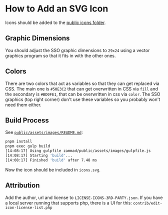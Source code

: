 # How to Add an SVG Icon

Icons should be added to the [public icons folder](/public/assets/images/icons).

## Graphic Dimensions

You should adjust the SSO graphic dimensions to `29x24` using a vector graphics program so that it fits in with the
other ones.

## Colors

There are two colors that act as variables so that they can get replaced via CSS. The main one is `#50E3C2` that can
get overwritten in CSS via `fill` and the secondary is `#BD0FE1`, that can be overwritten in css via `color`. The SSO
graphics (top right corner) don't use these variables so you probably won't need them either.

## Build Process

See [`public/assets/images/README.md`](/public/assets/images/README.md):

```sh
pnpm install
pnpm exec gulp build
[14:08:17] Using gulpfile zammad/public/assets/images/gulpfile.js
[14:08:17] Starting 'build'...
[14:08:17] Finished 'build' after 7.48 ms
```

Now the icon should be included in `icons.svg`.

## Attribution

Add the author, url and license to `LICENSE-ICONS-3RD-PARTY.json`. If you have a local server running that supports
php, there is a UI for this: `contrib/edit-icon-license-list.php`
